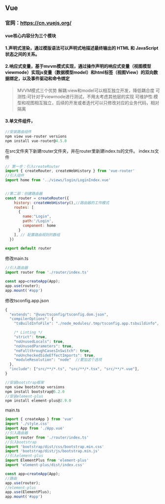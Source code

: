 ## Vue
### 官网：https://cn.vuejs.org/
#### vue核心内容分为三个模块
#### 1.声明式渲染，通过模版语法可以声明式地描述最终输出的 HTML 和 JavaScript 状态之间的关系。
#### 2.响应式变量，基于mvvm模式实现，通过操作声明的响应式变量（视图模型viewmode）实现js变量（数据模型model）和html标签（视图View）的双向数据绑定，以及事件驱动和命令绑定
> MVVM模式三个优势
> 解耦:view和model可以相互独立开发，降低耦合度
> 可测性:可针对于viewmode进行测试，不用太考虑其他层的实现
> 可维护性:模型和视图相互独立，后续的开发或者迭代可以只修改对应的业务代码，相对隔离
#### 3.单文件组件，


``` javascript
//安装路由组件
npm view vue-router versions
npm install vue-router@4.5.0
```
在src文件夹下新建router文件夹，并在router里新建index.ts的文件。
index.ts文件
``` javascript
// 第一步：引入createRouter
import { createRouter, createWebHistory } from 'vue-router'
//引入组件
import home from '../views/login/LoginIndex.vue'

 
//第二部：创建路由器
const router = createRouter({
    history: createWebHistory(),//路由器的工作模式
    routes: [
      {
        name:"Login",
        path:'/Login',
        component: home
      }
    ], // 配置路由规则的数组
  })
  
export default router
```
修改main.ts
``` javascript
//引入路由器
import router from './router/index.ts'

const app=createApp(App);
app.use(router);
app.mount('#app')
```

修改tsconfig.app.json
``` javascript
{
  "extends": "@vue/tsconfig/tsconfig.dom.json",
  "compilerOptions": {
    "tsBuildInfoFile": "./node_modules/.tmp/tsconfig.app.tsbuildinfo",

    /* Linting */
    "strict": true,
    "noUnusedLocals": true,
    "noUnusedParameters": true,
    "noFallthroughCasesInSwitch": true,
    "noUncheckedSideEffectImports": true,
    "moduleResolution": "node"  //要加这个选项
  },
  "include": ["src/**/*.ts", "src/**/*.tsx", "src/**/*.vue"],  
}
```
``` javascript
//安装bootstrap框架
npm view bootstrap versions
npm install bootstrap@5.2.0 
//安装element-plus
npm install element-plus@2.9.0
```
main.ts
``` javascript
import { createApp } from 'vue'
import './style.css'
import App from './App.vue'
//引入路由器
import router from './router/index.ts'
//引入bootstrap
import 'bootstrap/dist/css/bootstrap.min.css'
import 'bootstrap/dist/js/bootstrap.min.js'
//引入element-plus
import ElementPlus from 'element-plus'
import 'element-plus/dist/index.css'

const app=createApp(App);
//路由
app.use(router);
//element-plus
app.use(ElementPlus);
app.mount('#app')


```